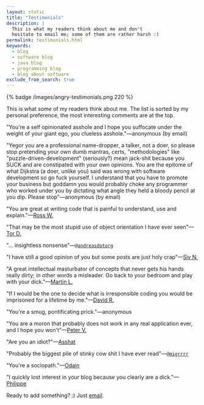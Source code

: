 ```yaml
---
layout: static
title: "Testimonials"
description: |
  This is what my readers think about me and don't
  hesitate to email me; some of them are rather harsh :)
permalink: testimonials.html
keywords:
  - blog
  - software blog
  - java blog
  - programming blog
  - blog about software
exclude_from_search: true
---
```


{% badge /images/angry-testimonials.png 220 %}

This is what _some_ of my readers think about me. The list is
sorted by my personal preference, the most interesting comments
are at the top.

"You're a self opinionated asshole and I hope you suffocate
under the weight of your giant ego, you clueless asshole."&mdash;anonymous (by email)

"Yegor you are a professional name-dropper, a talker, not a doer,
so please stop pretending your own dumb mantras, certs, "methodologies" like
"puzzle-driven-development" (seriously?) mean jack-shit because you SUCK
and are constipated with your own opinions. You are the epitome of
what Dijkstra (a doer, unlike you) said was wrong with software development
so go fuck yourself. I understand that you have to promote your business
but goddamn you would probably choke any programmer who worked under
you by dictating what angle they held a bloody pencil at you dip. Please stop"&mdash;anonymous (by email)

"You are great at writing code that is painful to understand, use and explain."&mdash;[Ross W.](http://www.yegor256.com/2015/12/08/temporal-coupling-between-method-calls.html#comment-2401444164)

"That may be the most stupid use of object orientation I have ever seen"&mdash;[Tor D.](http://www.yegor256.com/2014/05/05/oop-alternative-to-utility-classes.html#comment-2705418724)

"... insightless nonsense"&mdash;[`@andreasdotorg`](https://twitter.com/andreasdotorg/status/756138631325061120)

"I have still a good opinion of you but some posts are just holy crap"&mdash;[Siv N.](http://www.yegor256.com/2015/12/08/temporal-coupling-between-method-calls.html#comment-2423190347)

"A great intellectual masturbator of concepts that never gets his
hands really dirty; in other words a misleader. Go back to your
bedroom and play with your dick."&mdash;[Martin L.](http://www.yegor256.com/2014/12/01/orm-offensive-anti-pattern.html#comment-2601044224)

"If I would be the one to decide what is irresponsible coding
you would be imprisoned for a lifetime by me."&mdash;[David R.](http://www.yegor256.com/2015/11/24/imprisonment-for-irresponsible-coding.html#comment-2376244941)

"You're a smug, pontificating prick."&mdash;anonymous

"You are a moron that probably does not work in any real application ever, and I hope you won't"&mdash;[Peter V.](http://www.yegor256.com/2014/12/01/orm-offensive-anti-pattern.html#comment-2854491117)

"Are you an idiot?"&mdash;[Asshat](http://www.yegor256.com/2014/10/29/how-much-do-you-cost.html#comment-1871518471)

"Probably the biggest pile of stinky cow shit I have ever read"&mdash;[`@migrrrr`](https://twitter.com/migrrrr/status/771689354913873920)

"You're a sociopath."&mdash;[Odain](http://www.yegor256.com/2014/10/12/who-is-software-architect.html#comment-2359146551)

"I quickly lost interest in your blog because you clearly are a dick."&mdash;[Philippe](http://www.yegor256.com/2014/10/29/how-much-do-you-cost.html#comment-1697848370)

Ready to add something? :) Just [email](mailto:me@yegor256.com).
